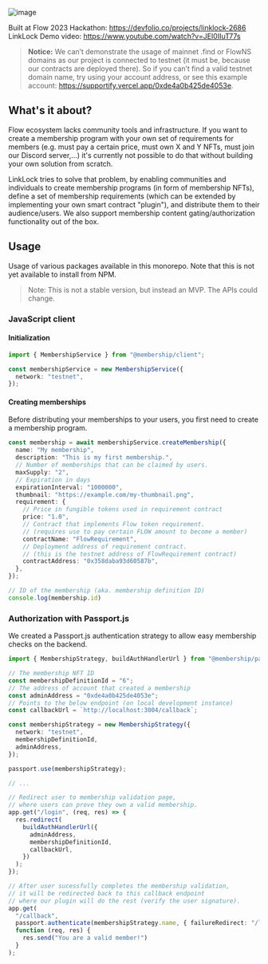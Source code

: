 ![image](https://user-images.githubusercontent.com/36109955/221982604-055a23ad-2e00-4e0d-ab31-b28e4fb95f95.png)

Built at Flow 2023 Hackathon: https://devfolio.co/projects/linklock-2686
LinkLock Demo video: https://www.youtube.com/watch?v=JEI0IIuT77s

> **Notice:** We can’t demonstrate the usage of mainnet .find or FlowNS domains as our project is connected to testnet (it must be, because our contracts are deployed there). So if you can’t find a valid testnet domain name, try using your account address, or see this example account: https://supportify.vercel.app/0xde4a0b425de4053e.

## What's it about?

Flow ecosystem lacks community tools and infrastructure. If you want to create a membership program with your own set of requirements for members (e.g. must pay a certain price, must own X and Y NFTs, must join our Discord server,...) it's currently not possible to do that without building your own solution from scratch.

LinkLock tries to solve that problem, by enabling communities and individuals to create membership programs (in form of membership NFTs), define a set of membership requirements (which can be extended by implementing your own smart contract "plugin"), and distribute them to their audience/users. We also support membership content gating/authorization functionality out of the box.

## Usage

Usage of various packages available in this monorepo. Note that this is not yet available to install from NPM.

> Note: This is not a stable version, but instead an MVP. The APIs could change.


### JavaScript client

#### Initialization

```typescript
import { MembershipService } from "@membership/client";

const membershipService = new MembershipService({
  network: "testnet",
});
```

#### Creating memberships

Before distributing your memberships to your users, you first need to create a membership program.

```typescript
const membership = await membershipService.createMembership({
  name: "My membership",
  description: "This is my first membership.",
  // Number of memberships that can be claimed by users.
  maxSupply: "2",
  // Expiration in days
  expirationInterval: "1000000",
  thumbnail: "https://example.com/my-thumbnail.png",
  requirement: {
    // Price in fungible tokens used in requirement contract
    price: "1.0",
    // Contract that implements Flow token requirement.
    // (requires use to pay certain FLOW amount to become a member)
    contractName: "FlowRequirement",
    // Deployment address of requirement contract.
    // (this is the testnet address of FlowRequirement contract)
    contractAddress: "0x358daba93d60587b",
  },
});

// ID of the membership (aka. membership definition ID)
console.log(membership.id)
```

### Authorization with Passport.js

We created a Passport.js authentication strategy to allow easy membership checks on the backend.

```typescript
import { MembershipStrategy, buildAuthHandlerUrl } from "@membership/passport";

// The membership NFT ID 
const membershipDefinitionId = "6";
// The address of account that created a membership
const adminAddress = "0xde4a0b425de4053e";
// Points to the below endpoint (on local development instance)
const callbackUrl = `http://localhost:3004/callback`;

const membershipStrategy = new MembershipStrategy({
  network: "testnet",
  membershipDefinitionId,
  adminAddress,
});

passport.use(membershipStrategy);

// ...

// Redirect user to membership validation page,
// where users can prove they own a valid membership.
app.get("/login", (req, res) => {
  res.redirect(
    buildAuthHandlerUrl({
      adminAddress,
      membershipDefinitionId,
      callbackUrl,
    })
  );
});

// After user sucessfully completes the membership validation,
// it will be redirected back to this callback endpoint
// where our plugin will do the rest (verify the user signature).
app.get(
  "/callback",
  passport.authenticate(membershipStrategy.name, { failureRedirect: "/login" }),
  function (req, res) {
    res.send("You are a valid member!")
  }
);
```
